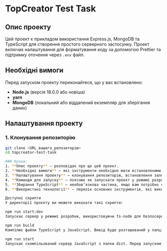 # TopCreator Test Task

## Опис проекту

Цей проект є прикладом використання Express.js, MongoDB та TypeScript для створення простого серверного застосунку. Проект включає налаштування для форматування коду за допомогою Prettier та підтримку оточення через `.env` файл.

## Необхідні вимоги

Перед запуском проекту переконайтеся, що у вас встановлено:

- **Node.js** (версія 18.0.0 або новіша)
- **yarn**
- **MongoDB** (локальний або віддалений екземпляр для зберігання даних)

## Налаштування проекту

### 1. Клонування репозиторію

```bash
git clone <URL_вашого_репозиторію>
cd topcreator-test-task

### Кроки:
1. **Опис проекту** – розповідає про що цей проект.
2. **Необхідні вимоги** – які інструменти необхідно мати встановленими для роботи з проектом.
3. **Налаштування проекту** – клонування репозиторію, встановлення залежностей, та налаштування змінних середовища.
4. **Команди для запуску** – пояснює як запускати проект у режимі розробки та як використовувати Prettier для форматування коду.
5. **Збирання TypeScript** – необов’язкова частина, якщо вам потрібно скомпілювати TypeScript у JavaScript для продакшену.
6. **Використані технології** – перелік основних інструментів, які використовуються в проекті.

Доступні скрипти
У директорії проєкту ви можете виконати такі скрипти:

npm run start:dev
Запускає сервер у режимі розробки, використовуючи ts-node для безпосереднього виконання файлів TypeScript.

npm run build
Компілює файли TypeScript у JavaScript. Вивід буде розташований у папці dist.

npm run start
Запускає скомпільований сервер JavaScript з папки dist. Перед запуском цього скрипту, переконайтеся, що ви виконали npm run build.